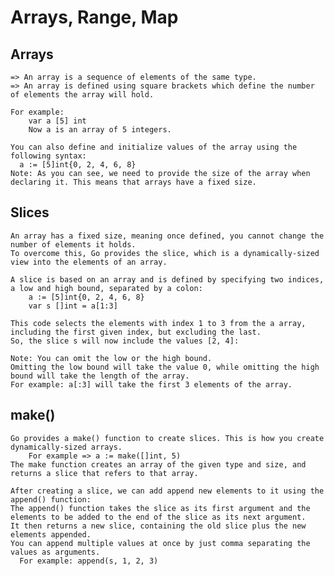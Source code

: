 # Arrays, Range, Map

  ## Arrays
    => An array is a sequence of elements of the same type.
    => An array is defined using square brackets which define the number of elements the array will hold.

    For example:
        var a [5] int
        Now a is an array of 5 integers.

    You can also define and initialize values of the array using the following syntax:
      a := [5]int{0, 2, 4, 6, 8}
    Note: As you can see, we need to provide the size of the array when declaring it. This means that arrays have a fixed size.
    
  ## Slices
    An array has a fixed size, meaning once defined, you cannot change the number of elements it holds.
    To overcome this, Go provides the slice, which is a dynamically-sized view into the elements of an array.

    A slice is based on an array and is defined by specifying two indices, a low and high bound, separated by a colon:
        a := [5]int{0, 2, 4, 6, 8}
        var s []int = a[1:3]
    
    This code selects the elements with index 1 to 3 from the a array, including the first given index, but excluding the last.
    So, the slice s will now include the values [2, 4]:
    
    Note: You can omit the low or the high bound.
    Omitting the low bound will take the value 0, while omitting the high bound will take the length of the array.
    For example: a[:3] will take the first 3 elements of the array.
    
  ## make()
    Go provides a make() function to create slices. This is how you create dynamically-sized arrays.
        For example => a := make([]int, 5)
    The make function creates an array of the given type and size, and returns a slice that refers to that array.

    After creating a slice, we can add append new elements to it using the append() function:
    The append() function takes the slice as its first argument and the elements to be added to the end of the slice as its next argument.
    It then returns a new slice, containing the old slice plus the new elements appended.
    You can append multiple values at once by just comma separating the values as arguments.
      For example: append(s, 1, 2, 3)
